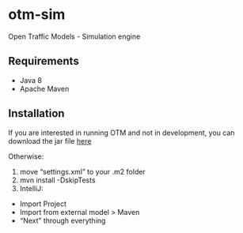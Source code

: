 # otm-sim
Open Traffic Models - Simulation engine

## Requirements ##

+ Java 8
+ Apache Maven

## Installation ##

If you are interested in running OTM and not in development, you can download the jar file [here](https://mymavenrepo.com/repo/XtcMAROnIu3PyiMCmbdY/otm/otm-sim/1.0-SNAPSHOT/)

Otherwise:
1. move “settings.xml” to your .m2 folder
2. mvn install -DskipTests
3. IntelliJ: 
  + Import Project
  + Import from external model > Maven
  + “Next” through everything
